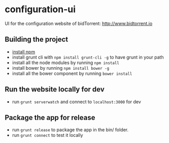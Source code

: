 # configuration-ui
UI for the configuration website of bidTorrent: http://www.bidtorrent.io

## Building the project

* [install npm](https://www.npmjs.com/#getting-started)
* install grunt cli with `npm install grunt-cli -g` to have grunt in your path
* install all the node modules by running `npm install`
* install bower by running `npm install bower -g`
* install all the bower component by running `bower install`

## Run the website locally for dev

* run `grunt serverwatch` and connect to `localhost:3000` for dev

## Package the app for release

* run `grunt release` to package the app in the bin/ folder.
* run `grunt connect` to test it locally